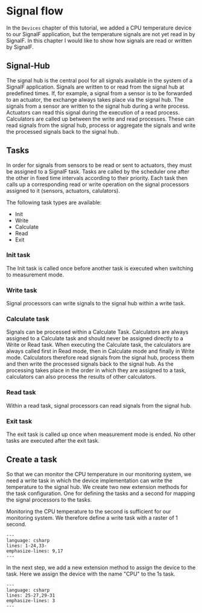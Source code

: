 # Signal flow

In the `Devices` chapter of this tutorial, we added a CPU temperature device to our SignalF application, but the temperature signals are not yet read in by SignalF. In this chapter I would like to show how signals are read or written by SignalF. 

## Signal-Hub
The signal hub is the central pool for all signals available in the system of a SignalF application. Signals are written to or read from the signal hub at predefined times. If, for example, a signal from a sensor is to be forwarded to an actuator, the exchange always takes place via the signal hub. The signals from a sensor are written to the signal hub during a write process. Actuators can read this signal during the execution of a read process.\
Calculators are called up between the write and read processes. These can read signals from the signal hub, process or aggregate the signals and write the processed signals back to the signal hub. 

## Tasks
In order for signals from sensors to be read or sent to actuators, they must be assigned to a SignalF task. Tasks are called by the scheduler one after the other in fixed time intervals according to their priority. Each task then calls up a corresponding read or write operation on the signal processors assigned to it (sensors, actuators, calulators).

The following task types are available:
- Init 
- Write
- Calculate
- Read
- Exit

### Init task
The Init task is called once before another task is executed when switching to measurement mode.

### Write task
Signal processors can write signals to the signal hub within a write task.

### Calculate task
Signals can be processed within a Calculate Task. Calculators are always assigned to a Calculate task and should never be assigned directly to a Write or Read task.  When executing the Calculate task, the calculators are always called first in Read mode, then in Calculate mode and finally in Write mode. Calculators therefore read signals from the signal hub, process them and then write the processed signals back to the signal hub. As the processing takes place in the order in which they are assigned to a task, calculators can also process the results of other calculators.

### Read task
Within a read task, signal processors can read signals from the signal hub.

### Exit task
The exit task is called up once when measurement mode is ended. No other tasks are executed after the exit task.

## Create a task
So that we can monitor the CPU temperature in our monitoring system, we need a write task in which the device implementation can write the temperature to the signal hub.
We create two new extension methods for the task configuration. One for defining the tasks and a second for mapping the signal processors to the tasks.

Monitoring the CPU temperature to the second is sufficient for our monitoring system. We therefore define a write task with a raster of 1 second.  

```{literalinclude} assets/code/TaskExtensions.cs
---
language: csharp
lines: 1-24,33-
emphasize-lines: 9,17
---
```

In the next step, we add a new extension method to assign the device to the task.
Here we assign the device with the name "CPU" to the 1s task.

```{literalinclude} assets/code/TaskExtensions.cs
---
language: csharp
lines: 25-27,29-31
emphasize-lines: 3
---
```
